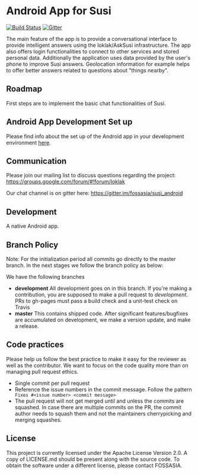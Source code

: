 # Android App for Susi

[![Build Status](https://travis-ci.org/fossasia/susi_android.svg?branch=master)](https://travis-ci.org/fossasia/susi_android)
[![Gitter](https://badges.gitter.im/fossasia/susi_android.svg)](https://gitter.im/fossasia/susi_android?utm_source=badge&utm_medium=badge&utm_campaign=pr-badge)

The main feature of the app is to provide a conversational interface to provide intelligent answers using the loklak/AskSusi infrastructure. The app also offers login functionalities to connect to other services and stored personal data. Additionally the application uses data provided by the user's phone to improve Susi answers. Geolocation information for example helps to offer better answers related to questions about "things nearby".

## Roadmap

First steps are to implement the basic chat functionalities of Susi.

## Android App Development Set up

Please find info about the set up of the Android app in your development environment [here](https://github.com/fossasia/susi_android/tree/master/docs/Android_App_Setup.md).

## Communication

Please join our mailing list to discuss questions regarding the project: https://groups.google.com/forum/#!forum/loklak

Our chat channel is on gitter here: https://gitter.im/fossasia/susi_android

## Development

A native Android app.

## Branch Policy

Note: For the initialization period all commits go directly to the master branch. In the next stages we follow the branch policy as below:

We have the following branches
 * **development**
	 All development goes on in this branch. If you're making a contribution,
	 you are supposed to make a pull request to _development_.
	 PRs to gh-pages must pass a build check and a unit-test check on Travis
 * **master**
   This contains shipped code. After significant features/bugfixes are accumulated on development, we make a version update, and make a release.

## Code practices

Please help us follow the best practice to make it easy for the reviewer as well as the contributor. We want to focus on the code quality more than on managing pull request ethics. 

 * Single commit per pull request
 * Reference the issue numbers in the commit message. Follow the pattern ``` Fixes #<issue number> <commit message>```
 * The pull request will not get merged until and unless the commits are squashed. In case there are multiple commits on the PR, the commit author needs to squash them and not the maintainers cherrypicking and merging squashes.

## License

This project is currently licensed under the Apache License Version 2.0. A copy of LICENSE.md should be present along with the source code. To obtain the software under a different license, please contact FOSSASIA.
